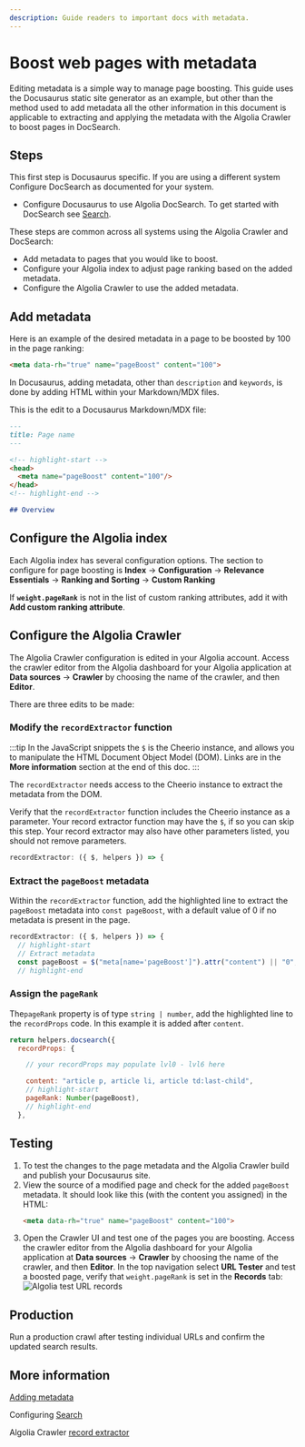 ```yaml
---
description: Guide readers to important docs with metadata.
---
```


# Boost web pages with metadata

Editing metadata is a simple way to manage page boosting. This guide uses the Docusaurus static site generator as an example, but other than the method used to add metadata all the other information in this document is applicable to extracting and applying the metadata with the Algolia Crawler to boost pages in DocSearch.

## Steps

This first step is Docusaurus specific. If you are using a different system Configure DocSearch as documented for your system.

- Configure Docusaurus to use Algolia DocSearch. To get started with DocSearch see [Search](https://docusaurus.io/docs/search).

These steps are common across all systems using the Algolia Crawler and DocSearch:
- Add metadata to pages that you would like to boost.
- Configure your Algolia index to adjust page ranking based on the added metadata.
- Configure the Algolia Crawler to use the added metadata.

## Add metadata

Here is an example of the desired metadata in a page to be boosted by 100 in the page ranking:

```html
<meta data-rh="true" name="pageBoost" content="100">
```

In Docusaurus, adding metadata, other than `description` and `keywords`, is done by adding HTML within your Markdown/MDX files.

This is the edit to a Docusaurus Markdown/MDX file:

```md
---
title: Page name
---

<!-- highlight-start -->
<head>
  <meta name="pageBoost" content="100"/>
</head>
<!-- highlight-end -->

## Overview
```

## Configure the Algolia index

Each Algolia index has several configuration options. The section to configure for page boosting is **Index** → **Configuration** → **Relevance Essentials** → **Ranking and Sorting** → **Custom Ranking**

If **`weight.pageRank`** is not in the list of custom ranking attributes, add it with **Add custom ranking attribute**.

## Configure the Algolia Crawler

The Algolia Crawler configuration is edited in your Algolia account. Access the crawler editor from the Algolia dashboard for your Algolia application at **Data sources** → **Crawler** by choosing the name of the crawler, and then **Editor**.

There are three edits to be made:

### Modify the `recordExtractor` function


:::tip
In the JavaScript snippets the `$` is the Cheerio instance, and allows you to manipulate the HTML Document Object Model (DOM). Links are in the **More information** section at the end of this doc.
:::

The `recordExtractor` needs access to the Cheerio instance to extract the metadata from the DOM.

Verify that the `recordExtractor` function includes the Cheerio instance as a parameter. Your record extractor function may have the `$`, if so you can skip this step. Your record extractor may also have other parameters listed, you should not remove parameters.

```js
recordExtractor: ({ $, helpers }) => {
```

### Extract the `pageBoost` metadata

Within the `recordExtractor` function, add the highlighted line to extract the `pageBoost` metadata into `const pageBoost`, with a default value of 0 if no metadata is present in the page.

```js
recordExtractor: ({ $, helpers }) => {
  // highlight-start
  // Extract metadata
  const pageBoost = $("meta[name='pageBoost']").attr("content") || "0";
  // highlight-end
```

### Assign the `pageRank`

The`pageRank` property is of type `string | number`, add the highlighted line to the `recordProps` code. In this example it is added after `content`.

```js
return helpers.docsearch({
  recordProps: {

    // your recordProps may populate lvl0 - lvl6 here

    content: "article p, article li, article td:last-child",
    // highlight-start
    pageRank: Number(pageBoost),
    // highlight-end
  },
```

## Testing

1. To test the changes to the page metadata and the Algolia Crawler build and publish your Docusaurus site.
1. View the source of a modified page and check for the added `pageBoost` metadata. It should look like this (with the content you assigned) in the HTML:
    ```html
    <meta data-rh="true" name="pageBoost" content="100">
    ```
1. Open the Crawler UI and test one of the pages you are boosting. Access the crawler editor from the Algolia dashboard for your Algolia application at **Data sources** → **Crawler** by choosing the name of the crawler, and then **Editor**. In the top navigation select **URL Tester** and test a boosted page, verify that `weight.pageRank` is set in the **Records** tab:
  ![Algolia test URL records](/img/boost/boost_algolia_test_url_records.png)

## Production

Run a production crawl after testing individual URLs and confirm the updated search results.

## More information

[Adding metadata](https://docusaurus.io/docs/markdown-features/head-metadata)

Configuring [Search](https://docusaurus.io/docs/search)

Algolia Crawler [record extractor](./record-extractor)




